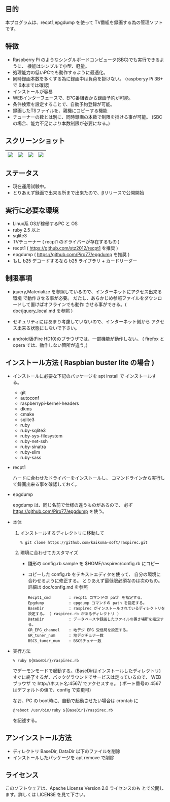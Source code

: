 

## 目的

本プログラムは、recpt1,epgdump を使って TV番組を録画する為の管理ソフトです。


## 特徴

* Raspberry Pi のようなシングルボードコンピュータ(SBC)でも実行できるように、
  機能はシンプルで小型、軽量。
* 処理能力の低いPCでも動作するように最適化。
* 同時録画本数を多くする為に録画中は負荷を掛けない。
  (raspberyy Pi 3B+ で 6本までは確認)
* インストールが容易
* WEBインターフェースで、EPG番組表から録画予約が可能。
* 条件検索を設定することで、自動予約登録が可能。
* 録画したTSファイルを、親機にコピーする機能
* チューナーの数とは別に、同時録画の本数で制限を掛ける事が可能。
  (SBCの場合、能力不足により本数制限が必要になる。)

## スクリーンショット

|![](https://github.com/kaikoma-soft/raspirec/wiki/images/top.png)|![](https://github.com/kaikoma-soft/raspirec/wiki/images/prg_tbl.png)|![](https://github.com/kaikoma-soft/raspirec/wiki/images/rsv_tbl.png)|![](https://github.com/kaikoma-soft/raspirec/wiki/images/search.png)|
|---|---|---|---|

## ステータス

* 現在運用試験中。
* とりあえず録画で出来る所まで出来たので、βリリースで公開開始


## 実行に必要な環境

* Linux系 OSが稼働するPC と OS
* ruby  2.5 以上
* sqlite3
* TVチューナー ( recpt1 のドライバーが存在するもの )
* recpt1 ( https://github.com/stz2012/recpt1 を推奨 )
* epgdump ( https://github.com/Piro77/epgdump を推奨 )
* もし b25 デコードするなら b25 ライブラリ + カードリーダー


## 制限事項

* jquery,Materialize を参照しているので、インターネットにアクセス出来る環境
  で動作させる事が必要。
  だたし、あらかじめ参照ファイルをダウンロードして置けばオフラインでも動作
  させる事ができる。( doc/jquery_local.md を参照 )

* セキュリティにはあまり考慮していないので、インターネット側から
  アクセス出来る状態にしないで下さい。

* android版(Fire HD10)のブラウザでは、一部機能が動作しない。
  ( firefox と opera では、動作しない箇所が違う。)

## インストール方法 ( Raspbian buster lite の場合 )

* インストールに必要な下記のパッケージを apt install で インストールする。

    * git
    * autoconf
    * raspberrypi-kernel-headers
    * dkms
    * cmake
    * sqlite3
    * ruby
    * ruby-sqlite3
    * ruby-sys-filesystem
    * ruby-net-ssh
    * ruby-sinatra
    * ruby-slim
    * ruby-sass


* recpt1

  ハードに合わせたドライバーをインストールし、
  コマンドラインから実行して録画出来る事を確認しておく。

* epgdump

   epgdump は、同じ名前で仕様の違うものがあるので、
   必ず https://github.com/Piro77/epgdump を使う。

* 本体

    1. インストールするディレクトリに移動して

       `% git clone https://github.com/kaikoma-soft/raspirec.git`

    1. 環境に合わせてカスタマイズ

       * 雛形の config.rb.sample を $HOME/raspirec/config.rb にコピー
       * コピーした config.rb をテキストエディタを使って、
         自分の環境に合わせるように修正する。
         とりあえず最低限必須なのは次のもの。詳細は doc/config.md を参照
         
         ```
         Recpt1_cmd        : recpt1 コマンドの path を指定する。
         Epgdump           : epgdump コマンドの path を指定する。
         BaseDir           : raspirec がインストールされているディレクトリを設定する。 ( raspirec.rb があるディレクトリ )
         DataDir           : データベースや録画したファイルの置き場所を指定する。
         GR_EPG_channel    : 地デジ EPG 受信局を設定する。
         GR_tuner_num      : 地デジチュナー数
         BSCS_tuner_num    : BSCSチュナー数
         ```

* 実行方法

  `% ruby ${BaseDir}/raspirec.rb`

  でデーモンモードで起動する。(BaseDirはインストールしたディレクトリ)
  <br>
  すぐに終了するが、バックグラウンドでサービスは走っているので、
  WEBブラウザ で http://ホスト名:4567/ でアクセスする。
  ( ポート番号の 4567はデフォルトの値で、config で変更可)

  なお、PC の boot時に、自動で起動させたい場合は crontab に

  `@reboot /usr/bin/ruby ${BaseDir}/raspirec.rb`

  を記述する。


## アンインストール方法

  * ディレクトリ BaseDir, DataDir 以下のファイルを削除
  * インストールしたパッケージを apt remove で削除



## ライセンス
このソフトウェアは、Apache License Version 2.0 ライセンスのも
とで公開します。詳しくは LICENSE を見て下さい。
